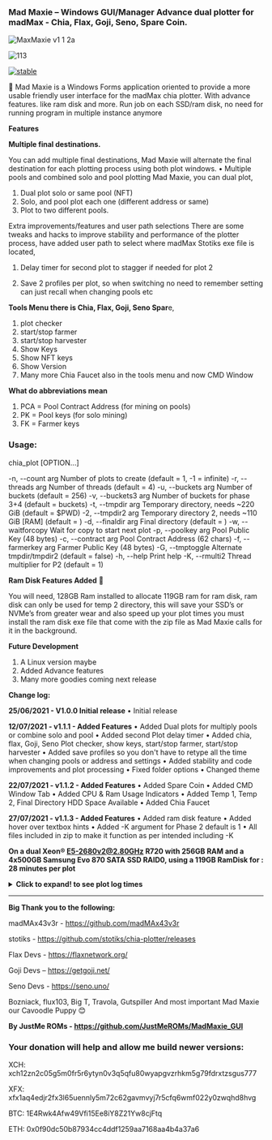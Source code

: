 ### Mad Maxie – Windows GUI/Manager Advance dual plotter for madMax - Chia, Flax, Goji, Seno, Spare Coin.

![MaxMaxie v1 1 2a](https://user-images.githubusercontent.com/83911433/126649188-4aff40ea-cd6d-46e5-9d6a-6fb34d57e1b5.JPG)


![113](https://user-images.githubusercontent.com/83911433/127073120-8500772c-aca4-4cee-988f-384109b83966.JPG)


[![stable](http://badges.github.io/stability-badges/dist/stable.svg)](http://github.com/badges/stability-badges)


:rocket: Mad Maxie is a Windows Forms application oriented to provide a more usable friendly user interface for the madMax chia plotter. With advance features. like ram disk and more. Run job on each SSD/ram disk, no need for running program in multiple instance anymore

**Features**

**Multiple final destinations.**

You can add multiple final destinations, Mad Maxie will alternate the final destination for each plotting process using both plot windows.
•	Multiple pools and combined solo and pool plotting
Mad Maxie, you can dual plot, 
1.	Dual plot solo or same pool (NFT)
2.	Solo, and pool plot each one (different address or same)
3.	Plot to two different pools.

Extra improvements/features and user path selections
There are some tweaks and hacks to improve stability and performance of the plotter process, have added user path to select where madMax Stotiks exe file is located, 

1.	Delay timer for second plot to stagger if needed for plot 2

2.	Save 2 profiles per plot, so when switching no need to remember setting can just recall when changing pools etc



**Tools Menu there is Chia, Flax, Goji, Seno Spar**e, 

1.	plot checker
2.	start/stop farmer
3.	start/stop harvester
4.	Show Keys
5.	Show NFT keys
6.	Show Version
7.	Many more
Chia Faucet also in the tools menu and now CMD Window

**What do abbreviations mean**

1.	PCA = Pool Contract Address (for mining on pools)
2.	PK = Pool keys (for solo mining)
3.	FK = Farmer keys

### **Usage:**
  chia_plot [OPTION...]

  -n, --count arg      Number of plots to create (default = 1, -1 = infinite)
  -r, --threads arg    Number of threads (default = 4)
  -u, --buckets arg    Number of buckets (default = 256)
  -v, --buckets3 arg   Number of buckets for phase 3+4 (default = buckets)
  -t, --tmpdir arg     Temporary directory, needs ~220 GiB (default = $PWD)
  -2, --tmpdir2 arg    Temporary directory 2, needs ~110 GiB [RAM] (default = <tmpdir>)
  -d, --finaldir arg   Final directory (default = <tmpdir>)
  -w, --waitforcopy    Wait for copy to start next plot
  -p, --poolkey arg    Pool Public Key (48 bytes)
  -c, --contract arg   Pool Contract Address (62 chars)
  -f, --farmerkey arg  Farmer Public Key (48 bytes)
  -G, --tmptoggle      Alternate tmpdir/tmpdir2 (default = false)
  -h, --help           Print help
  -K, --rmulti2        Thread multiplier for P2 (default = 1)

**Ram Disk Features Added** :rocket:

You will need, 128GB Ram installed to allocate 119GB ram for ram disk, ram disk can only be used for temp 2 directory, this will save your SSD’s or NVMe’s from greater wear and also speed up your plot times you must install the ram disk exe file that come with the zip file as Mad Maxie calls for it in the background.



**Future Development**

1.	A Linux version maybe
2.	Added Advance features
3.	Many more goodies coming next release

**Change log:**

**25/06/2021 - V1.0.0 Initial release**
• Initial release

**12/07/2021 - v1.1.1 - Added Features**
• Added Dual plots for multiply pools or combine solo and pool
• Added second Plot delay timer
• Added chia, flax, Goji, Seno Plot checker, show keys, start/stop farmer, start/stop harvester
• Added save profiles so you don't have to retype all the time when changing pools or address and settings
• Added stability and code improvements and plot processing
• Fixed folder options
• Changed theme

**22/07/2021 - v1.1.2 - Added Features**
• Added Spare Coin
• Added CMD Window Tab
• Added CPU & Ram Usage Indicators
• Added Temp 1, Temp 2, Final Directory HDD Space Available
• Added Chia Faucet

**27/07/2021 - v1.1.3 - Added Features**
• Added ram disk feature
• Added hover over textbox hints
• Added -K argument for Phase 2 default is 1
• All files included in zip to make it function as per intended including -K

**On a dual Xeon® E5-2680v2@2.80GHz R720 with 256GB RAM and a 4x500GB Samsung Evo 870 SATA SSD RAID0, using a 119GB RamDisk for <tmpdir2>: 28 minutes per plot**

<details>

**<summary>**Click to expand! to see plot log times**</summary>**

> Final Directory: N:\Farmer12TB_9\
Number of Plots: 40
Crafting plot 1 out of 40
Process ID: 116541
Number of Threads: 38
Number of Buckets P1:    2^9 (512)
Number of Buckets P3+P4: 2^9 (512)
Pool Puzzle Hash:  4c0bd498427be0dcbb61c658c9d963c531297235a76893129d7a18c5b95ef12a
Farmer Public Key: 96d57cb8c0e7b8959bebe021ac5dadd7411B11386f3ae32aa3e5348cf5db8fe74296720347c3bda6382ec0b849aea675
Working Directory:   E:\plot1\
Working Directory 2: Z:\ramdisk\
Plot Name: plot-k32-2021-07-26-21-39-3c2ac68f3fda6bb88c0221199ab5f12291a0124876156e1db14ef2c18fc4950c
[P1] Table 1 took 11.7434 sec
[P1] Table 2 took 112.794 sec, found 4294954540 matches
[P1] Table 3 took 130.572 sec, found 4294905655 matches
[P1] Table 4 took 145.428 sec, found 4294906312 matches
[P1] Table 5 took 143.449 sec, found 4294809946 matches
[P1] Table 6 took 142.851 sec, found 4294678821 matches
[P1] Table 7 took 113.286 sec, found 4294407883 matches
Phase 1 took 800.159 sec
[P2] max_table_size = 4294967296
[P2] Table 7 scan took 7.51377 sec
[P2] Table 7 rewrite took 41.7697 sec, dropped 0 entries (0 %)
[P2] Table 6 scan took 27.4067 sec
[P2] Table 6 rewrite took 39.5276 sec, dropped 581291667 entries (13.5352 %)
[P2] Table 5 scan took 24.1976 sec
[P2] Table 5 rewrite took 36.9839 sec, dropped 761993098 entries (17.7422 %)
[P2] Table 4 scan took 23.643 sec
[P2] Table 4 rewrite took 36.9741 sec, dropped 828898709 entries (19.2996 %)
[P2] Table 3 scan took 22.905 sec
[P2] Table 3 rewrite took 35.9288 sec, dropped 855093619 entries (19.9095 %)
[P2] Table 2 scan took 23.0391 sec
[P2] Table 2 rewrite took 33.2392 sec, dropped 865597352 entries (20.1538 %)
Phase 2 took 383.231 sec
Wrote plot header with 252 bytes
[P3-1] Table 2 took 33.8893 sec, wrote 3429357188 right entries
[P3-2] Table 2 took 33.8603 sec, wrote 3429357188 left entries, 3429357188 final
[P3-1] Table 3 took 43.9242 sec, wrote 3439812036 right entries
[P3-2] Table 3 took 34.9996 sec, wrote 3439812036 left entries, 3439812036 final
[P3-1] Table 4 took 44.3806 sec, wrote 3466007603 right entries
[P3-2] Table 4 took 34.2283 sec, wrote 3466007603 left entries, 3466007603 final
[P3-1] Table 5 took 44.8432 sec, wrote 3532816848 right entries
[P3-2] Table 5 took 33.4012 sec, wrote 3532816848 left entries, 3532816848 final
[P3-1] Table 6 took 47.9729 sec, wrote 3713387154 right entries
[P3-2] Table 6 took 36.3375 sec, wrote 3713387154 left entries, 3713387154 final
[P3-1] Table 7 took 42.7023 sec, wrote 4294407883 right entries
[P3-2] Table 7 took 42.6982 sec, wrote 4294407883 left entries, 4294407883 final
Phase 3 took 479.976 sec, wrote 21875788712 entries to final plot
[P4] Starting to write C1 and C3 tables
[P4] Finished writing C1 and C3 tables
[P4] Writing C2 table
[P4] Finished writing C2 table
Phase 4 took 67.1524 sec, final plot size is 108827497155 bytes
Total plot creation time was 1730.63 sec (28.8438 min)

</details>

-----------------


**Big Thank you to the following:**

madMAx43v3r - https://github.com/madMAx43v3r
  
stotiks - https://github.com/stotiks/chia-plotter/releases
  
Flax Devs - https://flaxnetwork.org/
  
Goji Devs – https://getgoji.net/
  
Seno Devs - https://seno.uno/
  
Bozniack, flux103, Big T, Travola, Gutspiller And most important Mad Maxie our Cavoodle Puppy 😊

**By JustMe ROMs -  https://github.com/JustMeROMs/MadMaxie_GUI**

### Your donation will help and allow me build newer versions:

XCH: xch12zn2c05g5m0fr5r6ytyn0v3q5qfu80wyapgvzrhkm5g79fdrxtzsgus777

XFX: xfx1aq4edjr2fx3l65uennly5m72c62gavmvyj7r5cfq6wmf022y0zwqhd8hvg
  
BTC: 1E4Rwk4Afw49Vfi15Ee8iY8Z21Yw8cjFtq
  
ETH: 0x0f90dc50b87934cc4ddf1259aa7168aa4b4a37a6
